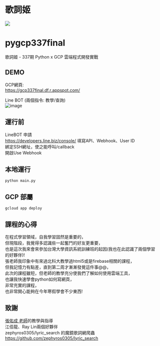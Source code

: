 # 歌詞姬
<img src="https://i.imgur.com/fas3vUi.jpg">

# pygcp337final
歌詞姬 - 337期 Python x GCP 雲端程式開發實戰

## DEMO
GCP網頁:  <br />
https://gcp337final.df.r.appspot.com/

Line BOT (兩個指令: 教學/查詢)  <br />
![image](https://i.imgur.com/YBKeoWK.png)

## 運行前
LineBOT 申請  <br />
https://developers.line.biz/console/
填寫API、Webhook、User ID  <br />
綁定SSH網址，使之能呼叫/callback  <br />
開啟Use Webhook

## 本地運行
```
python main.py
```

## GCP 部屬
```
gcloud app deploy
```

## 課程的心得
在程式學習領域，自我學習固然是重要的，  <br />
但現階段，我覺得多認識些一起奮鬥的好友更重要，  <br />
也是這次我來會來參加台灣大學資訊系統訓練班的起因(我也在此認識了兩個學習的好夥伴)!  <br />
張老師我印象中有來過北科大教學過html5或是firebase相關的課程，  <br />
但我記憶力有點差，直到第二周才漸漸發覺這件事@@，  <br />
此次的課程雖短，但老師的教學充分使我們了解如何使用雲端工具，  <br />
也讓我快速學會python如何寫網頁，  <br />
非常充實的課程，  <br />
也非常開心能夠在今年寒假學會不少東西!

## 致謝
[張佑成 老師](https://train.csie.ntu.edu.tw/train/teacher.php?id=100)的教學與指導  <br />
江佰龍、Ray Lin兩個好夥伴  <br />
zephyros0305/lyric_search 的魔鏡歌詞網爬蟲  <br />
https://github.com/zephyros0305/lyric_search
